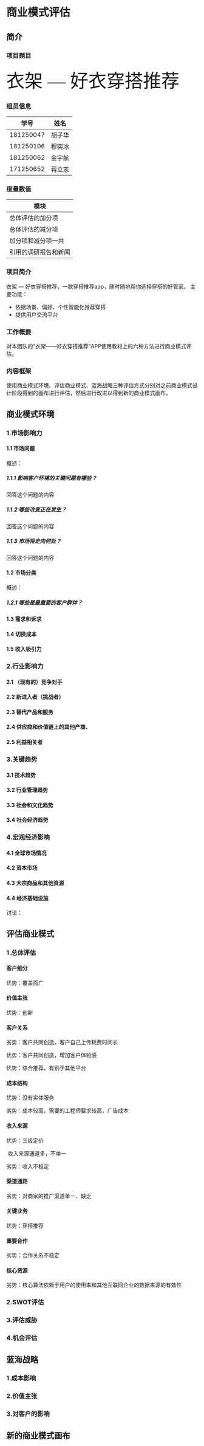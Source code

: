 # 商业模式评估

## 简介

### 项目题目

<font face="黑体" size=10>衣架 — 好衣穿搭推荐</font>

### 组员信息

| 学号      | 姓名   |
| --------- | ------ |
| 181250047 | 胡子华 |
| 181250106 | 穆奕冰 |
| 181250062 | 金宇航 |
| 171250652 | 蒋立志 |

### 度量数值

| 模块                 |
| -------------------- |
| 总体评估的加分项     |
| 总体评估的减分项     |
| 加分项和减分项一共   |
| 引用的调研报告和新闻 |

### 项目简介

衣架 — 好衣穿搭推荐，一款穿搭推荐app，随时随地帮你选择穿搭的好管家。
主要功能：

- 依据场景、偏好、个性智能化推荐穿搭
- 提供用户交流平台

### 工作概要

对本团队的“衣架——好衣穿搭推荐”APP使用教材上的六种方法进行商业模式评估。

### 内容框架

使用商业模式环境、评估商业模式、蓝海战略三种评估方式分别对之前商业模式设计阶段得到的画布进行评估，然后进行改进以得到新的商业模式画布。

## 商业模式环境

### 1.市场影响力

#### 1.1 市场问题

概述：

##### 1.1.1 影响客户环境的关键问题有哪些？

回答这个问题的内容

##### 1.1.2 哪些改变正在发生？

回答这个问题的内容

##### 1.1.3 市场将走向何处？

回答这个问题的内容

#### 1.2 市场分类

概述：

##### 1.2.1 哪些是最重要的客户群体？

#### 1.3 需求和诉求

#### 1.4 切换成本

#### 1.5 收入吸引力

### 2.行业影响力

#### 2.1 （现有的）竞争对手

#### 2.2 新进入者（挑战者）

#### 2.3 替代产品和服务

#### 2.4 供应商和价值链上的其他产商、

#### 2.5 利益相关者

### 3.关键趋势

#### 3.1 技术趋势

#### 3.2 行业管理趋势

#### 3.3 社会和文化趋势

#### 3.4 社会经济趋势

### 4.宏观经济影响

#### 4.1 全球市场情况

#### 4.2 资本市场

#### 4.3 大宗商品和其他资源

#### 4.4 经济基础设施

讨论：

## 评估商业模式

### 1.总体评估

#### 客户细分

优势：覆盖面广

#### 价值主张

优势：创新

#### 客户关系

劣势：客户共同创造，客户自己上传耗费时间长

优势：客户共同创造，增加客户体验感

优势：综合推荐，有别于其他平台

#### 成本结构

优势：没有实体服务

劣势：成本较高，需要的工程师要求较高，广告成本

#### 收入来源

优势：三级定价

​           收入来源通道多，不单一

劣势：收入不稳定

#### 渠道通路

劣势：对商家的推广渠道单一、缺乏

#### 关键业务

优势：穿搭推荐



#### 重要合作



劣势：合作关系不稳定

#### 核心资源



劣势：核心算法依赖于用户的使用率和其他互联网企业的数据来源的有效性

### 2.SWOT评估

### 3.评估威胁

### 4.机会评估

## 蓝海战略

### 1.成本影响

### 2.价值主张

### 3.对客户的影响

## 新的商业模式画布